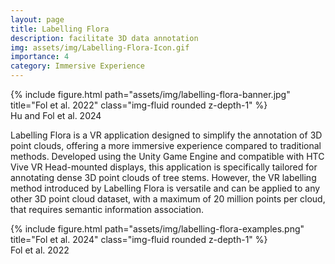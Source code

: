 ```yaml
---
layout: page
title: Labelling Flora
description: facilitate 3D data annotation
img: assets/img/Labelling-Flora-Icon.gif
importance: 4
category: Immersive Experience
---
```

<div class="row">
    <div class="col-sm mt-3 mt-md-0">
        {% include figure.html path="assets/img/labelling-flora-banner.jpg" title="Fol et al. 2022" class="img-fluid rounded z-depth-1" %}
    </div>
</div>
<div class="caption">
    Hu and Fol et al. 2024
</div>

Labelling Flora is a VR application designed to simplify the annotation of 3D point clouds, offering a more immersive experience compared to traditional methods. Developed using the Unity Game Engine and compatible with HTC Vive VR Head-mounted displays, this application is specifically tailored for annotating dense 3D point clouds of tree stems. However, the VR labelling method introduced by Labelling Flora is versatile and can be applied to any other 3D point cloud dataset, with a maximum of 20 million points per cloud, that requires semantic information association.

<div class="row">
    <div class="col-sm mt-3 mt-md-0">
        {% include figure.html path="assets/img/labelling-flora-examples.png" title="Fol et al. 2024" class="img-fluid rounded z-depth-1" %}
    </div>
</div>
<div class="caption">
   Fol et al. 2022
</div>
